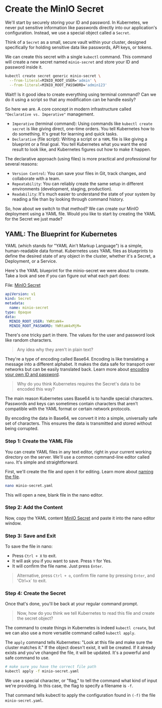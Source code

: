 # Create the MinIO Secret

We'll start by securely storing your ID and password. In Kubernetes, we never put sensitive information like passwords directly into our application's configuration. Instead, we use a special object called a `Secret`.

Think of a `Secret` as a small, secure vault within your cluster, designed specifically for holding sensitive data like passwords, API keys, or tokens.

We can create this secret with a single `kubectl` command. This command will create a new secret named `minio-secret` and store your ID and password inside it.

```bash
kubectl create secret generic minio-secret \
  --from-literal=MINIO_ROOT_USER='admin' \
  --from-literal=MINIO_ROOT_PASSWORD='admin123'
```

Wait!! Is it good idea to create everything using terminal command? Can we do it using a script so that any modification can be handle easily?

So here we are. A core concept in modern infrastructure called `"Declarative vs. Imperative"` management.

* `Imperative` (terminal command): Using commands like `kubectl create secret` is like giving direct, one-time orders. You tell Kubernetes how to do something. It's great for learning and quick tasks.
* `Declarative` (file script): Writing a script or a `YAML` file is like giving a blueprint or a final goal. You tell Kubernetes what you want the end result to look like, and Kubernetes figures out how to make it happen.

The declarative approach (using files) is more practical and professional for several reasons:
* `Version Control`: You can save your files in Git, track changes, and collaborate with a team.
* `Repeatability`: You can reliably create the same setup in different environments (development, staging, production).
* `Readability`: It's much easier to understand the state of your system by reading a file than by looking through command history.

So, how about we switch to that method? We can create our MinIO deployment using a YAML file. Would you like to start by creating the YAML for the Secret we just made?

## YAML: The Blueprint for Kubernetes
YAML (which stands for "YAML Ain't Markup Language") is a simple, human-readable data format. Kubernetes uses YAML files as blueprints to define the desired state of any object in the cluster, whether it's a Secret, a Deployment, or a Service.

Here's the YAML blueprint for the minio-secret we were about to create. Take a look and see if you can figure out what each part does:

File: [MinIO Secret](../config/minio-secret.yaml)
```yaml
apiVersion: v1
kind: Secret
metadata:
  name: minio-secret
type: Opaque
data:
  MINIO_ROOT_USER: YWRtaW4=
  MINIO_ROOT_PASSWORD: YWRtaW4xMjM=
```

There's one tricky part in there. The values for the user and password look like random characters. 

> Any idea why they aren't in plain text?

They're a type of encoding called Base64. Encoding is like translating a message into a different alphabet. It makes the data safe for transport over networks but can be easily translated back. Learn more about [encoding your own ID and password](../utils/base64_encoding.md).

> Why do you think Kubernetes requires the Secret's data to be encoded this way?

The main reason Kubernetes uses Base64 is to handle special characters. Passwords and keys can sometimes contain characters that aren't compatible with the YAML format or certain network protocols.

By encoding the data in Base64, we convert it into a simple, universally safe set of characters. This ensures the data is transmitted and stored without being corrupted.

### Step 1: Create the YAML File
You can create YAML files in any text editor, right in your current working directory on the server. We'll use a common command-line editor called `nano`. It's simple and straightforward.

First, we'll create the file and open it for editing. Learn more about [naming the file](../utils/naming_file.md).
```bash
nano minio-secret.yaml
```
This will open a new, blank file in the nano editor.

### Step 2: Add the Content
Now, copy the YAML content [MinIO Secret](../config/minio-secret.yaml) and paste it into the nano editor window.

### Step 3: Save and Exit
To save the file in nano:
* Press `Ctrl + X` to exit.
* It will ask you if you want to save. Press `Y` for Yes.
* It will confirm the file name. Just press `Enter`.

> Alternative, press `Ctrl + o`, confirm file name by pressing `Enter`, and 'Ctrl+x` to exit.

### Step 4: Create the Secret
Once that's done, you'll be back at your regular command prompt. 

> Now, how do you think we tell Kubernetes to read this file and create the secret object?

The command to create things in Kubernetes is indeed `kubectl create`, but we can also use a more versatile command called `kubectl apply`.

The `apply` command tells Kubernetes: "Look at this file and make sure the cluster matches it." If the object doesn't exist, it will be created. If it already exists and you've changed the file, it will be updated. It's a powerful and safe command to use. 

```bash
# make sure you have the correct file path
kubectl apply -f minio-secret.yaml
```
We use a special character, or "flag," to tell the command what kind of input we're providing. In this case, the flag to specify a filename is `-f`.

That command tells kubectl to apply the configuration found in `(-f)` the file `minio-secret.yaml`.
